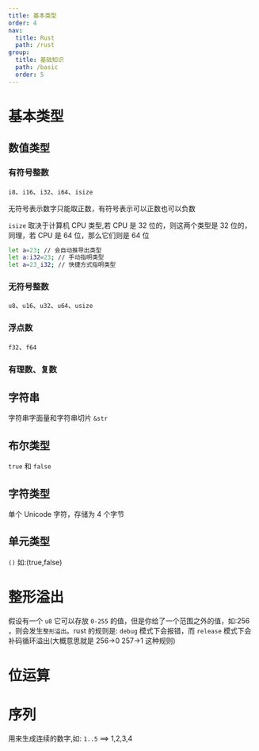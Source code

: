 ```yaml
---
title: 基本类型
order: 4
nav:
  title: Rust
  path: /rust
group:
  title: 基础知识
  path: /basic
  order: 5
---
```


# 基本类型

## 数值类型

### 有符号整数

`i8`、`i16`、`i32`、`i64`、`isize`

无符号表示数字只能取正数，有符号表示可以正数也可以负数

`isize` 取决于计算机 CPU 类型,若 CPU 是 32 位的，则这两个类型是 32 位的，同理，若 CPU 是 64 位，那么它们则是 64 位

```bash
let a=23; // 会自动推导出类型
let a:i32=23; // 手动指明类型
let a=23_i32; // 快捷方式指明类型
```

### 无符号整数

`u8`、`u16`、`u32`、`u64`、`usize`

### 浮点数

`f32`、`f64`

### 有理数、复数

## 字符串

字符串字面量和字符串切片 `&str`

## 布尔类型

`true` 和 `false`

## 字符类型

单个 Unicode 字符，存储为 4 个字节

## 单元类型

`()` 如:(true,false)

# 整形溢出

假设有一个 `u8` 它可以存放 `0-255` 的值，但是你给了一个范围之外的值，如:256 ，则会发生`整形溢出`。rust 的规则是: `debug` 模式下会报错，而 `release` 模式下会补码循环溢出(大概意思就是 256->0 257->1 这种规则)

# 位运算

# 序列

用来生成连续的数字,如: `1..5` ==> 1,2,3,4
